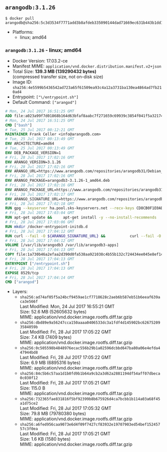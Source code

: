 ## `arangodb:3.1.26`

```console
$ docker pull arangodb@sha256:5c3d3534f7771add3b8afdeb335090144dad71669ec631b443b1dd11a1ccbce7
```

-	Platforms:
	-	linux; amd64

### `arangodb:3.1.26` - linux; amd64

-	Docker Version: 17.03.2-ce
-	Manifest MIME: `application/vnd.docker.distribution.manifest.v2+json`
-	Total Size: **139.3 MB (139290432 bytes)**  
	(compressed transfer size, not on-disk size)
-	Image ID: `sha256:4e5599b5436542ad723a65f61509ea93c4a12a3731ba130ea4864ad7fb210ad4`
-	Entrypoint: `["\/entrypoint.sh"]`
-	Default Command: `["arangod"]`

```dockerfile
# Mon, 24 Jul 2017 16:51:25 GMT
ADD file:a023a99f7d01868b164d63bfaf8aabc7f271659c69939c3854f041f5a3217428 in / 
# Mon, 24 Jul 2017 16:51:25 GMT
CMD ["bash"]
# Tue, 25 Jul 2017 00:12:21 GMT
MAINTAINER Frank Celler <info@arangodb.com>
# Tue, 25 Jul 2017 00:13:49 GMT
ENV ARCHITECTURE=amd64
# Tue, 25 Jul 2017 00:13:49 GMT
ENV DEB_PACKAGE_VERSION=1
# Fri, 28 Jul 2017 17:02:16 GMT
ENV ARANGO_VERSION=3.1.26
# Fri, 28 Jul 2017 17:02:16 GMT
ENV ARANGO_URL=https://www.arangodb.com/repositories/arangodb31/Debian_8.0
# Fri, 28 Jul 2017 17:02:16 GMT
ENV ARANGO_PACKAGE=arangodb3-3.1.26-1_amd64.deb
# Fri, 28 Jul 2017 17:02:16 GMT
ENV ARANGO_PACKAGE_URL=https://www.arangodb.com/repositories/arangodb31/Debian_8.0/amd64/arangodb3-3.1.26-1_amd64.deb
# Fri, 28 Jul 2017 17:02:17 GMT
ENV ARANGO_SIGNATURE_URL=https://www.arangodb.com/repositories/arangodb31/Debian_8.0/amd64/arangodb3-3.1.26-1_amd64.deb.asc
# Fri, 28 Jul 2017 17:02:18 GMT
RUN gpg --keyserver ha.pool.sks-keyservers.net --recv-keys CD8CB0F1E0AD5B52E93F41E7EA93F5E56E751E9B
# Fri, 28 Jul 2017 17:03:04 GMT
RUN apt-get update &&     apt-get install -y --no-install-recommends         libjemalloc1 	libsnappy1         ca-certificates         pwgen         curl     &&     rm -rf /var/lib/apt/lists/*
# Fri, 28 Jul 2017 17:03:06 GMT
RUN mkdir /docker-entrypoint-initdb.d
# Fri, 28 Jul 2017 17:04:12 GMT
RUN curl --fail -O ${ARANGO_SIGNATURE_URL} &&           curl --fail -O ${ARANGO_PACKAGE_URL} &&             gpg --verify ${ARANGO_PACKAGE}.asc &&     (echo arangodb3 arangodb3/password password test | debconf-set-selections) &&     (echo arangodb3 arangodb3/password_again password test | debconf-set-selections) &&     DEBIAN_FRONTEND="noninteractive" dpkg -i ${ARANGO_PACKAGE} &&     rm -rf /var/lib/arangodb3/* &&     sed -ri         -e 's!127\.0\.0\.1!0.0.0.0!g'         -e 's!^(file\s*=).*!\1 -!'         -e 's!^#\s*uid\s*=.*!uid = arangodb!'         -e 's!^#\s*gid\s*=.*!gid = arangodb!'         /etc/arangodb3/arangod.conf     &&     rm -f ${ARANGO_PACKAGE}*
# Fri, 28 Jul 2017 17:04:12 GMT
VOLUME [/var/lib/arangodb3 /var/lib/arangodb3-apps]
# Fri, 28 Jul 2017 17:04:13 GMT
COPY file:1a730b46a2efaa2d390d0fa538aa921038c4b55b132c724434ee045e8ef14ed3 in /entrypoint.sh 
# Fri, 28 Jul 2017 17:04:13 GMT
ENTRYPOINT ["/entrypoint.sh"]
# Fri, 28 Jul 2017 17:04:13 GMT
EXPOSE 8529/tcp
# Fri, 28 Jul 2017 17:04:14 GMT
CMD ["arangod"]
```

-	Layers:
	-	`sha256:ad74af05f5a24bcf9459ae1cf7718628c2aeb6b587eb51b6eeaf639aca3e566f`  
		Last Modified: Mon, 24 Jul 2017 16:55:21 GMT  
		Size: 52.6 MB (52605632 bytes)  
		MIME: application/vnd.docker.image.rootfs.diff.tar.gzip
	-	`sha256:dbd89e9a56247cca150aaaa0406533dc3a1fdf4d145902bc626752093584059b`  
		Last Modified: Fri, 28 Jul 2017 17:05:22 GMT  
		Size: 7.4 KB (7409 bytes)  
		MIME: application/vnd.docker.image.rootfs.diff.tar.gzip
	-	`sha256:0c505598b4848976ecac556b29b1a02596dcbbd647ba80a06e4efda447944bd8`  
		Last Modified: Fri, 28 Jul 2017 17:05:22 GMT  
		Size: 6.9 MB (6895316 bytes)  
		MIME: application/vnd.docker.image.rootfs.diff.tar.gzip
	-	`sha256:84c5b6c57aa1d1b0fd9b1b64a9cb2a3d62a2881194df54aff07dbeca0c030f12`  
		Last Modified: Fri, 28 Jul 2017 17:05:21 GMT  
		Size: 115.0 B  
		MIME: application/vnd.docker.image.rootfs.diff.tar.gzip
	-	`sha256:732365fae831816f5bf92399b8b675926d4ca7bcbb1b114a03a68f45a1d75ce2`  
		Last Modified: Fri, 28 Jul 2017 17:05:32 GMT  
		Size: 79.8 MB (79780380 bytes)  
		MIME: application/vnd.docker.image.rootfs.diff.tar.gzip
	-	`sha256:a6fed956caa9073e6d4f09f7427cf83932e19707903ed54bef15245757c3f0ea`  
		Last Modified: Fri, 28 Jul 2017 17:05:21 GMT  
		Size: 1.6 KB (1580 bytes)  
		MIME: application/vnd.docker.image.rootfs.diff.tar.gzip
